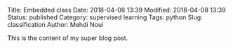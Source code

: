 Title: Embedded class
Date: 2018-04-08 13:39
Modified: 2018-04-08 13:39
Status: published
Category: supervised learning
Tags: python
Slug: classification
Author: Mehdi Noui

This is the content of my super blog post.


